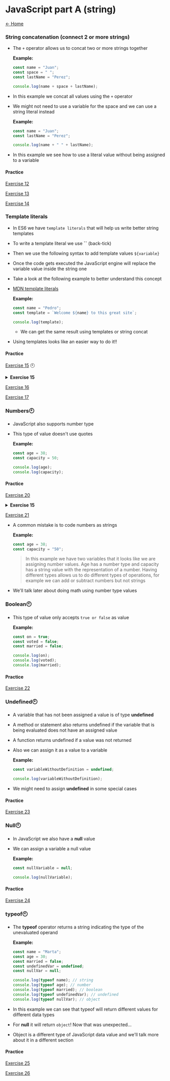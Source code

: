 
# JavaScript part A (string)

[<- Home](README.md)
### String concatenation (connect 2 or more strings)

- The `+` operator allows us to concat two or more strings together

  **Example:**

  ```js
  const name = "Juan";
  const space = " ";
  const lastName = "Perez";

  console.log(name + space + lastName);
  ```

- In this example we concat all values using the `+` operator
- We might not need to use a variable for the space and we can use a string literal instead

  **Example:**

  ```js
  const name = "Juan";
  const lastName = "Perez";

  console.log(name + " " + lastName);
  ```
- In this example we see how to use a literal value without being assigned to a variable

#### Practice

[Exercise 12](./exercises/js/ex_12.md) 

[Exercise 13](./exercises/js/ex_13.md)

[Exercise 14](./exercises/js/ex_14.md)

### Template literals

- In ES6 we have `template literals` that will help us write better string templates
- To write a template literal we use **``** (back-tick)
- Then we use the following syntax to add template values `${variable}`
- Once the code gets executed the JavaScript engine will replace the variable value inside the string one
- Take a look at the following example to better understand this concept
- [MDN template literals](https://developer.mozilla.org/en-US/docs/Web/JavaScript/Reference/Template_literals)

  **Example:**

  ```js
  const name = "Pedro";
  const template = `Welcome ${name} to this great site`;

  console.log(template);
  ```

  - We can get the same result using templates or string concat
- Using templates looks like an easier way to do it!!

#### Practice

[Exercise 15](./exercises/js/ex_15.md) 🕙
<details>
<summary><b>Exercise 15</b></summary>

# Exercise 15

* Create a new index15.js file
* Define a **best student name** variable (camel case)
* Assign the variable the class best student name (string)
* Use console.log to show the following message: The best student is: %bestStudentName%
* Use Template literals and interpolate the bestStudentName variable value

The result should be like:
```
The best student is Kevin
```

</details>

[Exercise 16](./exercises/js/ex_16.md)

[Exercise 17](./exercises/js/ex_17.md)


### Numbers🕙

- JavaScript also supports number type
- This type of value doesn't use quotes

  **Example:**

  ```js
  const age = 38;
  const capacity = 50;

  console.log(age);
  console.log(capacity);
  ```

#### Practice

[Exercise 20](./exercises/js/ex_20.md)

<details>
<summary><b>Exercise 15</b></summary>

# Exercise 20

* Create a new index20.js file
* Define a **day** variable and assign todays day number (number)
* Define a **month** variable and assign todays month number (number) (from 1 to 12)
* Define a **year** variable and assign todays year (number) (4 digits)
* Use a template variable to show the date with the following format: d/m/yyyy
</details>

[Exercise 21](./exercises/js/ex_21.md)

- A common mistake is to code numbers as strings

  **Example:**

  ```js
  const age = 38;
  const capacity = "50";
  ```

  > In this example we have two variables that it looks like we are assigning number values.
  > Age has a number type and capacity has a string value with the representation of a number.
  > Having different types allows us to do different types of operations, for example we can add or subtract numbers but not strings

- We'll talk later about doing math using number type values

### Boolean🕙

- This type of value only accepts `true or false` as value

  **Example:**

  ```js
  const on = true;
  const voted = false;
  const married = false;

  console.log(on);
  console.log(voted);
  console.log(married);
  ```

#### Practice

[Exercise 22](./exercises/js/ex_22.md)


### Undefined🕙

- A variable that has not been assigned a value is of type **undefined**
- A method or statement also returns undefined if the variable that is being evaluated does not have an assigned value
- A function returns undefined if a value was not returned
- Also we can assign it as a value to a variable

  **Example:**

  ```js
  const variableWithoutDefinition = undefined;

  console.log(variableWithoutDefinition);
  ```

- We might need to assign **undefined** in some special cases

#### Practice

[Exercise 23](./exercises/js/ex_23.md)


### Null🕙

- In JavaScript we also have a **null** value
- We can assign a variable a null value

  **Example:**

  ```js
  const nullVariable = null;

  console.log(nullVariable);
  ```
#### Practice

[Exercise 24](./exercises/js/ex_24.md)

### typeof🕙

- The **typeof** operator returns a string indicating the type of the unevaluated operand

  **Example:**

  ```js
  const name = "Marta";
  const age = 30;
  const married = false;
  const undefinedVar = undefined;
  const nullVar = null;

  console.log(typeof name); // string
  console.log(typeof age); // number
  console.log(typeof married); // boolean
  console.log(typeof undefinedVar); // undefined
  console.log(typeof nullVar); // object
  ```

- In this example we can see that typeof will return different values for different data types
- For **null** it will return `object`! Now that was unexpected...
- Object is a different type of JavaScript data value and we'll talk more about it in a different section

#### Practice

[Exercise 25](./exercises/js/ex_25.md)

[Exercise 26](./exercises/js/ex_26.md)